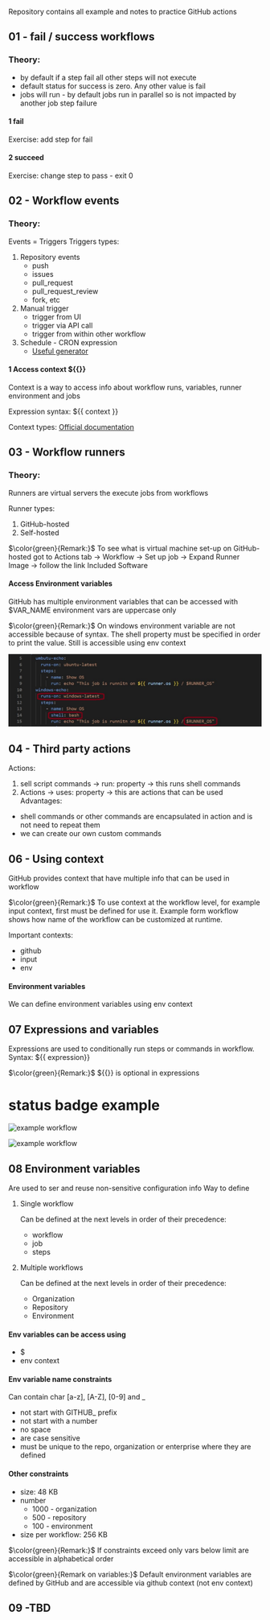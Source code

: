Repository contains all example and notes to practice GitHub actions

## 01 - fail / success workflows

### Theory:

- by default if a step fail all other steps will not execute
- default status for success is zero. Any other value is fail
- jobs will run - by default jobs run in parallel so is not impacted by another job step failure

#### 1 fail

Exercise: add step for fail

#### 2 succeed

Exercise: change step to pass - exit 0

## 02 - Workflow events

### Theory:

Events = Triggers
Triggers types:

1. Repository events
   - push
   - issues
   - pull_request
   - pull_request_review
   - fork, etc
2. Manual trigger
   - trigger from UI
   - trigger via API call
   - trigger from within other workflow
3. Schedule - CRON expression
   - [Useful generator](chrontab.cronhub.io)

#### 1 Access context ${{}}

Context is a way to access info about workflow runs, variables, runner environment and jobs

Expression syntax: ${{ context }}

Context types:
[Official documentation](https://docs.github.com/en/actions/writing-workflows/choosing-what-your-workflow-does/accessing-contextual-information-about-workflow-runs#github-context)

## 03 - Workflow runners

### Theory:

Runners are virtual servers the execute jobs from workflows

Runner types:

1. GitHub-hosted
2. Self-hosted

$\color{green}{Remark:}$
To see what is virtual machine set-up on GitHub-hosted got to Actions tab -> Workflow -> Set up job -> Expand Runner Image -> follow the link Included Software

#### Access Environment variables

GitHub has multiple environment variables that can be accessed with $VAR_NAME
environment vars are uppercase only

$\color{green}{Remark:}$
On windows environment variable are not accessible because of syntax. The shell property must be specified in order to print the value. Still is accessible using env context

![Access env var using dollar sign](<Images/Screenshot 2025-03-20 074328.jpg>)

## 04 - Third party actions

Actions:

1. sell script commands -> run: property -> this runs shell commands
2. Actions -> uses: property -> this are actions that can be used
   Advantages:

- shell commands or other commands are encapsulated in action and is not need to repeat them
- we can create our own custom commands

## 06 - Using context

GitHub provides context that have multiple info that can be used in workflow

$\color{green}{Remark:}$
To use context at the workflow level, for example input context, first must be defined for use it. Example form workflow shows how name of the workflow can be customized at runtime.

Important contexts:

- github
- input
- env

#### Environment variables

We can define environment variables using env context

## 07 Expressions and variables

Expressions are used to conditionally run steps or commands in workflow.
Syntax: ${{ expression}}

$\color{green}{Remark:}$
${{}} is optional in expressions

# status badge example

![example workflow](https://github.com/carmenlup/gh-actions-practice/actions/workflows/artifacts-learning.yml/badge.svg)

![example workflow](https://github.com/carmenlup/gh-actions-practice/actions/workflows/update-readme.yaml/badge.svg)

## 08 Environment variables

Are used to ser and reuse non-sensitive configuration info
Way to define

1. Single workflow

   Can be defined at the next levels in order of their precedence:

   - workflow
   - job
   - steps

2. Multiple workflows

   Can be defined at the next levels in order of their precedence:

   - Organization
   - Repository
   - Environment

#### Env variables can be access using

- $
- env context

#### Env variable name constraints

Can contain char [a-z], [A-Z], [0-9] and \_

- not start with GITHUB\_ prefix
- not start with a number
- no space
- are case sensitive
- must be unique to the repo, organization or enterprise where they are defined

#### Other constraints

- size: 48 KB
- number
  - 1000 - organization
  - 500 - repository
  - 100 - environment
- size per workflow: 256 KB

$\color{green}{Remark:}$
If constraints exceed only vars below limit are accessible in alphabetical order

$\color{green}{Remark on variables:}$
Default environment variables are defined by GitHub and are accessible via github context (not env context)

## 09 -TBD
